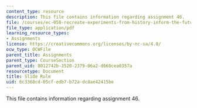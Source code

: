 ```yaml
---
content_type: resource
description: This file contains information regarding assignment 46.
file: /courses/ec-050-recreate-experiments-from-history-inform-the-future-from-the-past-galileo-january-iap-2010/6c3368cd05cfedb7b72adc8ae42415be_MITEC_050IAP10_assn46.pdf
file_type: application/pdf
learning_resource_types:
- Assignments
license: https://creativecommons.org/licenses/by-nc-sa/4.0/
ocw_type: OCWFile
parent_title: Assignments
parent_type: CourseSection
parent_uid: 8012742b-3520-2379-06a2-d660cea0357a
resourcetype: Document
title: Slide Rule
uid: 6c3368cd-05cf-edb7-b72a-dc8ae42415be
---
```

This file contains information regarding assignment 46.